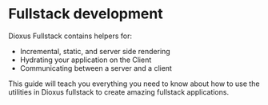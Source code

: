 # Fullstack development

Dioxus Fullstack contains helpers for:
- Incremental, static, and server side rendering
- Hydrating your application on the Client
- Communicating between a server and a client

This guide will teach you everything you need to know about how to use the utilities in Dioxus fullstack to create amazing fullstack applications.
